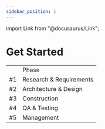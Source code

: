 ```yaml
---
sidebar_position: 1
---
```

import Link from "@docusaurus/Link";

# Get Started

<table>
<tr>
<td></td>
<td>Phase</td>
</tr>
<tr>
<td>#1</td>
<td><Link to='/docs/specs/research-requirements'>Research & Requirements</Link></td>
</tr>
<tr>
<td>#2</td>
<td><Link to='/docs/specs/design-architecture'>Architecture & Design</Link></td>
</tr>
<tr>
<td>#3</td>
<td><Link to='/docs/specs/construction'>Construction</Link></td>
</tr>
<tr>
<td>#4</td>
<td><Link to='/docs/specs/qa-testing'>QA & Testing</Link></td>
</tr>
<tr>
<td>#5</td>
<td><Link to='/docs/specs/management'>Management</Link></td>
</tr>
</table>
